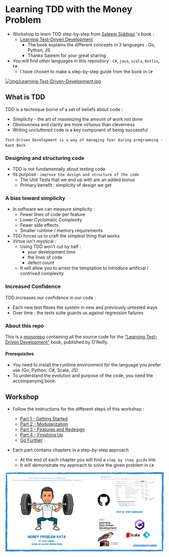 # Learning TDD with the Money Problem
* Workshop to learn TDD step-by-step from [Saleem Siddiqui](https://www.linkedin.com/in/ssiddiqui/) 's book :
    * [Learning Test-Driven Development](https://www.oreilly.com/library/view/learning-test-driven-development/9781098106461/)
        * The book explains the different concepts in 3 languages : Go, Python, JS
        * Thanks Saleem for your great sharing
* You will find other languages in this repository : `C#`, `java`, `scala`, `Kotlin`, `F#`
    * I have chosen to make a step-by-step guide from the book in `C#`

[![img/Learning-Test-Driven-Development.jpg](img/Learning-Test-Driven-Development.jpg)](https://www.oreilly.com/library/view/learning-test-driven-development/9781098106461/)

## What is TDD
TDD is a technique borne of a set of beliefs about code :

* Simplicity - the art of maximizing the amount of work *not* done
* Obviousness and clarity are more virtuous than cleverness
* Writing uncluttered code is a key component of being successful

`Test-Driven Development is a way of managing fear during programming - Kant Beck`

### Designing and structuring code
* TDD is not fundamentally about testing code
* Its purpose : `improve the design and structure of the code`
    * The Unit Tests that we end up with are an added bonus
    * Primary benefit : simplicity of design we get

### A bias toward simplicity
* In software we can measure simplicity :
    * Fewer lines of code per feature
    * Lower Cyclomatic Complexity
    * Fewer side effects
    * Smaller runtime / memory requirements
* TDD forces us to craft the simplest thing that works
* Virtue isn't mystical :
    * Using TDD won't cut by half :
        * your development time
        * the lines of code
        * defect count
    * It will allow you to arrest the temptation to introduce artificial / contrived complexity

### Increased Confidence
TDD increases our confidence in our code :

* Each new test flexes the system in new and previously untested ways
* Over time : the tests suite guards us against regression failures

### About this repo
This is a [monorepo](https://trunkbaseddevelopment.com/monorepos/) containing all the source code for the ["Learning Test-Driven Development"](https://learning.oreilly.com/library/view/learning-test-driven-development/9781098106461/) book, published by O'Reilly.

#### Prerequisites
* You need to install the runtime environment for the language you prefer use (Go, Python, C#, Scala, JS)
* To understand the evolution and purpose of the code, you need the accompanying book.

## Workshop
* Follow the instructions for the different steps of this workshop :
    * [Part 1 - Getting Started](how-to/Part1.md)
    * [Part 2 - Modularization](how-to/Part2.md)
    * [Part 3 - Features and Redesign](how-to/Part3.md)
    * [Part 4 - Finishing Up](how-to/Part4.md)
    * [Go Further](how-to/Go-Further.md)

* Each part contains chapters in a step-by-step approach
  * At the end of each chapter you will find a `step by step guide` link
  * It will demonstrate my approach to solve the given problem in `C#`

![Workshop](img/workshop.png)
